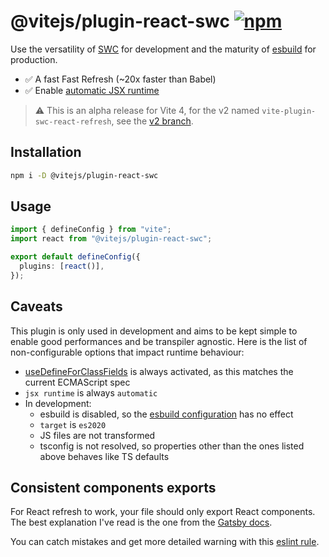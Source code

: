 # @vitejs/plugin-react-swc [![npm](https://img.shields.io/npm/v/@vitejs/plugin-react-swc)](https://www.npmjs.com/package/@vitejs/plugin-react-swc)

Use the versatility of [SWC](https://swc.rs/) for development and the maturity of [esbuild](https://esbuild.github.io/) for production.

- ✅ A fast Fast Refresh (~20x faster than Babel)
- ✅ Enable [automatic JSX runtime](https://reactjs.org/blog/2020/09/22/introducing-the-new-jsx-transform.html)

> ⚠️ This is an alpha release for Vite 4, for the v2 named `vite-plugin-swc-react-refresh`, see the [v2 branch](https://github.com/vitejs/vite-plugin-react-swc/tree/v2).

## Installation

```sh
npm i -D @vitejs/plugin-react-swc
```

## Usage

```ts
import { defineConfig } from "vite";
import react from "@vitejs/plugin-react-swc";

export default defineConfig({
  plugins: [react()],
});
```

## Caveats

This plugin is only used in development and aims to be kept simple to enable good performances and be transpiler agnostic. Here is the list of non-configurable options that impact runtime behaviour:

- [useDefineForClassFields](https://www.typescriptlang.org/docs/handbook/release-notes/typescript-3-7.html#the-usedefineforclassfields-flag-and-the-declare-property-modifier) is always activated, as this matches the current ECMAScript spec
- `jsx runtime` is always `automatic`
- In development:
  - esbuild is disabled, so the [esbuild configuration](https://vitejs.dev/config/shared-options.html#esbuild) has no effect
  - `target` is `es2020`
  - JS files are not transformed
  - tsconfig is not resolved, so properties other than the ones listed above behaves like TS defaults

## Consistent components exports

For React refresh to work, your file should only export React components. The best explanation I've read is the one from the [Gatsby docs](https://www.gatsbyjs.com/docs/reference/local-development/fast-refresh/#how-it-works).

You can catch mistakes and get more detailed warning with this [eslint rule](https://github.com/ArnaudBarre/eslint-plugin-react-refresh).
